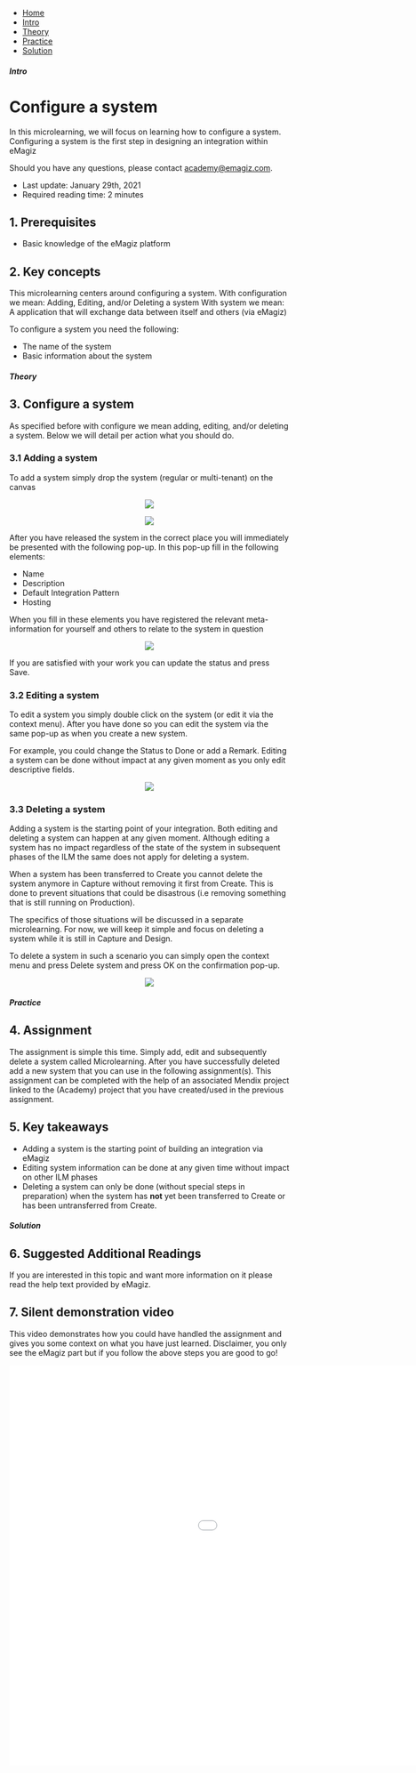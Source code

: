 <div class="ez-academy">
	<div class="ez-academy__body">
		<main class="micro-learning">
		<ul class="doc-nav">
			<li class="doc-nav__item"><a href="../../docs/microlearning/crashcourse-platform-index" class="doc-nav__link">Home</a></li>
			<li class="doc-nav__item"><a href="#intro" class="doc-nav__link">Intro</a></li>
			<li class="doc-nav__item"><a href="#theory" class="doc-nav__link">Theory</a></li>
			<li class="doc-nav__item"><a href="#practice" class="doc-nav__link">Practice</a></li>
			<li class="doc-nav__item"><a href="#solution" class="doc-nav__link">Solution</a></li>
		</ul>

<div class="doc">

##### Intro

# Configure a system

In this microlearning, we will focus on learning how to configure a system. 
Configuring a system is the first step in designing an integration within eMagiz

Should you have any questions, please contact academy@emagiz.com.

- Last update: January 29th, 2021
- Required reading time: 2 minutes

## 1. Prerequisites
- Basic knowledge of the eMagiz platform

## 2. Key concepts
This microlearning centers around configuring a system.
With configuration we mean: Adding, Editing, and/or Deleting a system
With system we mean: A application that will exchange data between itself and others (via eMagiz)

To configure a system you need the following:
- The name of the system
- Basic information about the system

##### Theory

## 3. Configure a system

As specified before with configure we mean adding, editing, and/or deleting a system. Below we will detail per action what you should do.

### 3.1 Adding a system

To add a system simply drop the system (regular or multi-tenant) on the canvas

<p align="center"><img src="../../img/microlearning/crashcourse-platform-capture-configure-a-system--drag-system-on-canvas-start.png"></p> 

<p align="center"><img src="../../img/microlearning/crashcourse-platform-capture-configure-a-system--drag-system-on-canvas.png"></p> 

After you have released the system in the correct place you will immediately be presented with the following pop-up. In this pop-up fill in the following elements:

- Name
- Description
- Default Integration Pattern
- Hosting

When you fill in these elements you have registered the relevant meta-information for yourself and others to relate to the system in question

<p align="center"><img src="../../img/microlearning/crashcourse-platform-capture-configure-a-system--fill-in-system-details.png"></p>

If you are satisfied with your work you can update the status and press Save.

### 3.2 Editing a system

To edit a system you simply double click on the system (or edit it via the context menu). After you have done so you can edit the system via the same pop-up as when you create a new system.

For example, you could change the Status to Done or add a Remark. Editing a system can be done without impact at any given moment as you only edit descriptive fields.

<p align="center"><img src="../../img/microlearning/crashcourse-platform-capture-configure-a-system--edit-system-details.png"></p>

### 3.3 Deleting a system

Adding a system is the starting point of your integration. Both editing and deleting a system can happen at any given moment.
Although editing a system has no impact regardless of the state of the system in subsequent phases of the ILM the same does not apply for deleting a system.

When a system has been transferred to Create you cannot delete the system anymore in Capture without removing it first from Create. 
This is done to prevent situations that could be disastrous (i.e removing something that is still running on Production).

The specifics of those situations will be discussed in a separate microlearning. For now, we will keep it simple and focus on deleting a system while it is still in Capture and Design.

To delete a system in such a scenario you can simply open the context menu and press Delete system and press OK on the confirmation pop-up.

<p align="center"><img src="../../img/microlearning/crashcourse-platform-capture-configure-a-system--delete-a-system.png"></p>

##### Practice

## 4. Assignment

The assignment is simple this time. Simply add, edit and subsequently delete a system called Microlearning. 
After you have successfully deleted add a new system that you can use in the following assignment(s).
This assignment can be completed with the help of an associated Mendix project linked to the (Academy) project that you have created/used in the previous assignment.

## 5. Key takeaways

- Adding a system is the starting point of building an integration via eMagiz
- Editing system information can be done at any given time without impact on other ILM phases
- Deleting a system can only be done (without special steps in preparation) when the system has **not** yet been transferred to Create or has been untransferred from Create.

##### Solution

## 6. Suggested Additional Readings

If you are interested in this topic and want more information on it please read the help text provided by eMagiz.

## 7. Silent demonstration video

This video demonstrates how you could have handled the assignment and gives you some context on what you have just learned. Disclaimer, you only see the eMagiz part but if you follow the above steps you are good to go!

<iframe width="1280" height="720" src="../../vid/microlearning/crashcourse-platform-capture-configure-a-system.mp4" frameborder="0" allow="accelerometer; autoplay; clipboard-write; encrypted-media; gyroscope; picture-in-picture" allowfullscreen></iframe>

</div>
</main>
</div>
</div>
